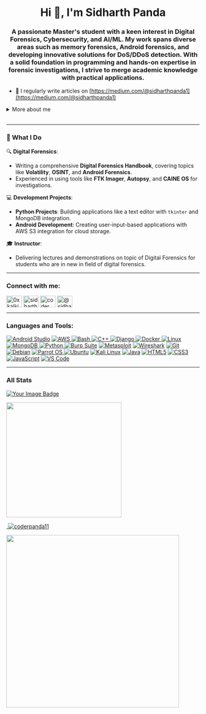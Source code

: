 <h1 align="center">Hi 👋, I'm Sidharth Panda</h1>
<h3 align="center">A passionate Master's student with a keen interest in Digital Forensics, Cybersecurity, and AI/ML. My work spans diverse areas such as memory forensics, Android forensics, and developing innovative solutions for DoS/DDoS detection. With a solid foundation in programming and hands-on expertise in forensic investigations, I strive to merge academic knowledge with practical applications.</h3>

- 📝 I regularly write articles on [https://medium.com/@sidharthpanda1](https://medium.com/@sidharthpanda1)



<details>
  <summary>More about me</summary>

- **Name**: Sidharth Panda
- **Alias**: Kalki, Coderpanda11
- **From**: India
- **Instructor** | **Security Researcher** | **Digital Forensics Practioner** | **Developer** | **CTF Player**
- i have experience in cracking,web development,bug Hunting,digital forensics,Social engineering,spy.
-**Reverse Engineering**, **Malware Analysis**
- Improving knowledge in **Website Vulnerabilities**,**Android Development**,**Web Development**
- I’m currently learning **everything** 

</details>
<br>


---
### 🌟 What I Do  
🔍 **Digital Forensics**:  
- Writing a comprehensive **Digital Forensics Handbook**, covering topics like **Volatility**, **OSINT**, and **Android Forensics**.  
- Experienced in using tools like **FTK Imager**, **Autopsy**, and **CAINE OS** for investigations.  


💻 **Development Projects**:  
- **Python Projects**: Building applications like a text editor with `tkinter` and MongoDB integration.  
- **Android Development**: Creating user-input-based applications with AWS S3 integration for cloud storage.  

🎓 **Instructor**:  
-  Delivering lectures and demonstrations on topic of Digital Forensics for students who are in new in field of digital forensics.
  
---

<h3 align="left">Connect with me:</h3>
<p align="left">
<a href="https://twitter.com/0xkalki" target="blank"><img align="center" src="https://raw.githubusercontent.com/rahuldkjain/github-profile-readme-generator/master/src/images/icons/Social/twitter.svg" alt="0xkalki" height="30" width="40" /></a>
<a href="https://www.linkedin.com/in/sidharthpanda1126/" target="blank"><img align="center" src="https://raw.githubusercontent.com/rahuldkjain/github-profile-readme-generator/master/src/images/icons/Social/linked-in-alt.svg" alt="sidharth1126" height="30" width="40" /></a>
<a href="https://instagram.com/coder_panda.11" target="blank"><img align="center" src="https://raw.githubusercontent.com/rahuldkjain/github-profile-readme-generator/master/src/images/icons/Social/instagram.svg" alt="coder_panda.11" height="30" width="40" /></a>
<a href="https://medium.com/@sidharthpanda1" target="blank"><img align="center" src="https://raw.githubusercontent.com/rahuldkjain/github-profile-readme-generator/master/src/images/icons/Social/medium.svg" alt="@sidharthpanda1" height="30" width="40" /></a>
</p>

---

<h3 align="left">Languages and Tools:</h3>
<p align="left"> 
<a href="https://developer.android.com" target="_blank" rel="noreferrer"> <img src="https://img.shields.io/badge/Android_Studio-7CFC00?style=for-the-badge&logo=androidstudio&color=000000" alt="Android Studio"/></a> 
<a href="https://aws.amazon.com" target="_blank" rel="noreferrer"><img src="https://img.shields.io/badge/AWS-FF8C00?style=for-the-badge&logo=amazonwebservices&color=000000" alt="AWS"/> </a> 
<a href="https://www.gnu.org/software/bash/" target="_blank" rel="noreferrer"><img src="https://img.shields.io/badge/Bash-4EAA25?style=for-the-badge&logo=gnu-bash&color=000000" alt="Bash" /> </a> 
<a href="https://www.w3schools.com/cpp/" target="_blank" rel="noreferrer"> <img src="https://img.shields.io/badge/C%2B%2B-F34B7F?style=for-the-badge&logo=c%2B%2B&color=000000" alt="C++" /> </a> 
<a href="https://www.djangoproject.com/" target="_blank" rel="noreferrer"> <img src="https://img.shields.io/badge/DJango-006400?style=for-the-badge&logo=django&color=000000" alt="Django" /> </a> 
<a href="https://www.docker.com/" target="_blank" rel="noreferrer"> <img src="https://img.shields.io/badge/Docker-2496ED?style=for-the-badge&logo=docker&color=000000" alt="Docker" /> </a> 
<a href="https://www.linux.org/" target="_blank" rel="noreferrer"> <img src="https://img.shields.io/badge/Linux-FCC624?style=for-the-badge&logo=linux&color=000000" alt="Linux" /> </a> 
<a href="https://www.mongodb.com/" target="_blank" rel="noreferrer"> <img src="https://img.shields.io/badge/MongoDB-47A248?style=for-the-badge&logo=mongodb&color=000000" alt="MongoDB" /> </a> 
<a href="https://www.python.org" target="_blank" rel="noreferrer"> <img src="https://img.shields.io/badge/Python-3776AB?style=for-the-badge&logo=python&color=000000" alt="Python" /> </a> 
<a href="https://portswigger.net/burp" target="_blank" rel="noreferrer"><img src="https://img.shields.io/badge/Burp_Suite-FF6633?style=for-the-badge&logo=burp-suite&color=000000" alt="Burp Suite" /></a>
<a href="https://www.metasploit.com/" target="_blank" rel="noreferrer"> <img src="https://img.shields.io/badge/Metasploit-008C8C?style=for-the-badge&logo=metasploit&color=000000" alt="Metasploit" /></a>
<a href="https://www.wireshark.org/" target="_blank" rel="noreferrer"><img src="https://img.shields.io/badge/Wireshark-009639?style=for-the-badge&logo=wireshark&color=000000" alt="Wireshark" /></a>
<a href="https://git-scm.com/" target="_blank" rel="noreferrer"><img src="https://img.shields.io/badge/Git-F05032?style=for-the-badge&logo=git&color=000000" alt="Git" /></a>
<a href="https://www.debian.org/" target="_blank" rel="noreferrer"><img src="https://img.shields.io/badge/Debian-D70A53?style=for-the-badge&logo=debian&color=000000" alt="Debian" /></a>
<a href="https://parrotsec.org/" target="_blank" rel="noreferrer"><img src="https://img.shields.io/badge/Parrot_OS-2E8E8F?style=for-the-badge&logo=parrot&color=000000" alt="Parrot OS" /> </a>
<a href="https://ubuntu.com/" target="_blank" rel="noreferrer"><img src="https://img.shields.io/badge/Ubuntu-E95420?style=for-the-badge&logo=ubuntu&color=000000" alt="Ubuntu" /></a>
<a href="https://www.kali.org/" target="_blank" rel="noreferrer"><img src="https://img.shields.io/badge/Kali_Linux-557C94?style=for-the-badge&logo=kali-linux&color=000000" alt="Kali Linux" /></a>
<a href="https://www.java.com/en/" target="_blank" rel="noreferrer"><img src="https://img.shields.io/badge/Java-007396?style=for-the-badge&logo=java&color=000000" alt="Java" /></a>
<a href="https://www.w3schools.com/html/" target="_blank" rel="noreferrer"><img src="https://img.shields.io/badge/HTML5-5D4B6C?style=for-the-badge&logo=html5&color=000000" alt="HTML5" /></a>
<a href="https://www.w3schools.com/css/" target="_blank" rel="noreferrer"><img src="https://img.shields.io/badge/CSS3-2965F1?style=for-the-badge&logo=css3&color=000000" alt="CSS3" /></a>
<a href="https://www.w3schools.com/js/" target="_blank" rel="noreferrer"><img src="https://img.shields.io/badge/JavaScript-F7DF1E?style=for-the-badge&logo=javascript&color=000000" alt="JavaScript" /></a>
<a href="https://code.visualstudio.com/download" target="_blank" rel="noreferrer"><img src="https://img.shields.io/badge/VS_Code-007ACC?style=for-the-badge&logo=visual-studio-code&color=000000" alt="VS Code" /></a>
  
</p>

---

<h3 align="left">All Stats</h3>
<p align="left"><a href="https://tryhackme.com/r/p/coderpanda11"><img src="https://tryhackme-badges.s3.amazonaws.com/coderpanda11.png" alt="Your Image Badge" /></a></p>
<p align="left"><a href="https://cyberdefenders.org/p/Coderpanda11#/overview"><img src="https://cyberdefenders-storage.s3.me-central-1.amazonaws.com/profile-badges/Coderpanda11.png" width="300" /></p>
<p>&nbsp;<img align="center" src="https://github-readme-stats.vercel.app/api?username=coderpanda11&show_icons=true&locale=en" alt="coderpanda11" /></p>
<p align="left"><a href="https://github.com/coderpanda11/github-readme-stats"><img src="https://github-readme-stats.vercel.app/api/top-langs/?username=coderpanda11&layout=compact&theme=vision-friendly-dark&bg_color=00000000&hide_border=true" width="450"" /></a></p>
